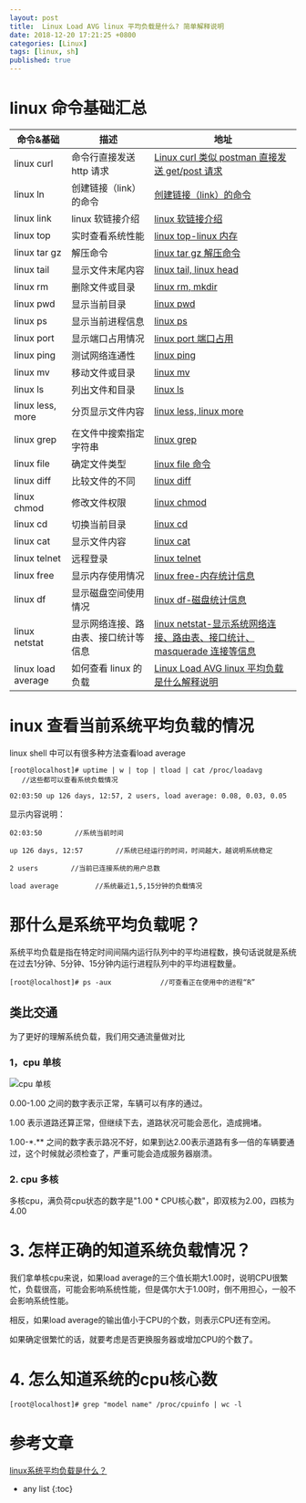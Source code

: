```yaml
---
layout: post
title:  Linux Load AVG linux 平均负载是什么? 简单解释说明 
date: 2018-12-20 17:21:25 +0800
categories: [Linux]
tags: [linux, sh]
published: true
---
```


# linux 命令基础汇总

| 命令&基础             | 描述                                   | 地址                                              |
|------------------|----------------------------------------|---------------------------------------------------|
| linux curl       | 命令行直接发送 http 请求               | [Linux curl 类似 postman 直接发送 get/post 请求](https://houbb.github.io/2018/12/20/linux-curl) |
| linux ln         | 创建链接（link）的命令               | [创建链接（link）的命令](https://houbb.github.io/2018/12/20/linux-ln) |
| linux link       | linux 软链接介绍               | [linux 软链接介绍](https://houbb.github.io/2018/12/20/linux-link-intro) |
| linux top        | 实时查看系统性能                       | [linux top-linux 内存](https://houbb.github.io/2018/12/21/linux-top)                 |
| linux tar gz     | 解压命令                               | [linux tar gz 解压命令](https://houbb.github.io/2018/12/21/linux-tar-gz)              |
| linux tail       | 显示文件末尾内容                       | [linux tail, linux head](https://houbb.github.io/2018/12/21/linux-tail)               |
| linux rm         | 删除文件或目录                         | [linux rm, mkdir](https://houbb.github.io/2018/12/21/linux-rm)                         |
| linux pwd        | 显示当前目录                           | [linux pwd](https://houbb.github.io/2018/12/21/linux-pwd)                               |
| linux ps         | 显示当前进程信息                       | [linux ps](https://houbb.github.io/2018/12/21/linux-ps)                                 |
| linux port       | 显示端口占用情况                       | [linux port 端口占用](https://houbb.github.io/2018/12/21/linux-port)                   |
| linux ping       | 测试网络连通性                         | [linux ping](https://houbb.github.io/2018/12/21/linux-ping)                             |
| linux mv         | 移动文件或目录                         | [linux mv](https://houbb.github.io/2018/12/21/linux-mv)                                 |
| linux ls         | 列出文件和目录                         | [linux ls](https://houbb.github.io/2018/12/21/linux-ls)                                 |
| linux less, more | 分页显示文件内容                       | [linux less, linux more](https://houbb.github.io/2018/12/21/linux-less)                 |
| linux grep       | 在文件中搜索指定字符串                 | [linux grep](https://houbb.github.io/2018/12/21/linux-grep)                               |
| linux file       | 确定文件类型                           | [linux file 命令](https://houbb.github.io/2018/12/21/linux-file)                         |
| linux diff       | 比较文件的不同                         | [linux diff](https://houbb.github.io/2018/12/21/linux-diff)                               |
| linux chmod      | 修改文件权限                           | [linux chmod](https://houbb.github.io/2018/12/21/linux-chmod)                             |
| linux cd         | 切换当前目录                           | [linux cd](https://houbb.github.io/2018/12/21/linux-cd)                                   |
| linux cat        | 显示文件内容                           | [linux cat](https://houbb.github.io/2018/12/21/linux-cat)                                 |
| linux telnet     | 远程登录                               | [linux telnet](https://houbb.github.io/2018/12/20/linux-telnet)                           |
| linux free       | 显示内存使用情况                       | [linux free-内存统计信息](https://houbb.github.io/2018/12/21/linux-free)                 |
| linux df         | 显示磁盘空间使用情况                   | [linux df-磁盘统计信息](https://houbb.github.io/2018/12/21/linux-df)                     |
| linux netstat   | 显示网络连接、路由表、接口统计等信息 | [linux netstat-显示系统网络连接、路由表、接口统计、masquerade 连接等信息](https://houbb.github.io/2018/12/20/linux-netstat) |
| linux load average   | 如何查看 linux 的负载 | [Linux Load AVG linux 平均负载是什么解释说明](https://houbb.github.io/2018/12/20/linux-load-avg) |

# inux 查看当前系统平均负载的情况

linux shell 中可以有很多种方法查看load average

```
[root@localhost]# uptime | w | top | tload | cat /proc/loadavg           //这些都可以查看系统负载情况

02:03:50 up 126 days, 12:57, 2 users, load average: 0.08, 0.03, 0.05
```

显示内容说明：

```
02:03:50        //系统当前时间

up 126 days, 12:57        //系统已经运行的时间，时间越大，越说明系统稳定

2 users        //当前已连接系统的用户总数

load average         //系统最近1,5,15分钟的负载情况
```

# 那什么是系统平均负载呢？

系统平均负载是指在特定时间间隔内运行队列中的平均进程数，换句话说就是系统在过去1分钟、5分钟、15分钟内运行进程队列中的平均进程数量。

```
[root@localhost]# ps -aux            //可查看正在使用中的进程“R”
```

## 类比交通

为了更好的理解系统负载，我们用交通流量做对比

### 1，cpu 单核

![cpu 单核](https://upload-images.jianshu.io/upload_images/18272409-ea7fb42436749a81.png?imageMogr2/auto-orient/strip|imageView2/2/w/418/format/webp)

0.00-1.00 之间的数字表示正常，车辆可以有序的通过。

1.00 表示道路还算正常，但继续下去，道路状况可能会恶化，造成拥堵。

1.00-*.** 之间的数字表示路况不好，如果到达2.00表示道路有多一倍的车辆要通过，这个时候就必须检查了，严重可能会造成服务器崩溃。

### 2. cpu 多核

多核cpu，满负荷cpu状态的数字是"1.00 * CPU核心数"，即双核为2.00，四核为4.00


# 3. 怎样正确的知道系统负载情况？

我们拿单核cpu来说，如果load average的三个值长期大1.00时，说明CPU很繁忙，负载很高，可能会影响系统性能，但是偶尔大于1.00时，倒不用担心，一般不会影响系统性能。

相反，如果load average的输出值小于CPU的个数，则表示CPU还有空闲。

如果确定很繁忙的话，就要考虑是否更换服务器或增加CPU的个数了。

# 4. 怎么知道系统的cpu核心数

```
[root@localhost]# grep "model name" /proc/cpuinfo | wc -l
```

# 参考文章

[linux系统平均负载是什么？](https://www.jianshu.com/p/70b9b5c216c2)

* any list
{:toc}